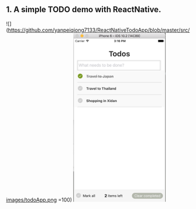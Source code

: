 ## 1. A simple TODO demo with ReactNative.
 ![](https://github.com/yanpeiqiong7133/ReactNativeTodoApp/blob/master/src/images/todoApp.png =100)
 <img src="https://github.com/yanpeiqiong7133/ReactNativeTodoApp/blob/master/src/images/todoApp.png" width="50%" height="50%" >
